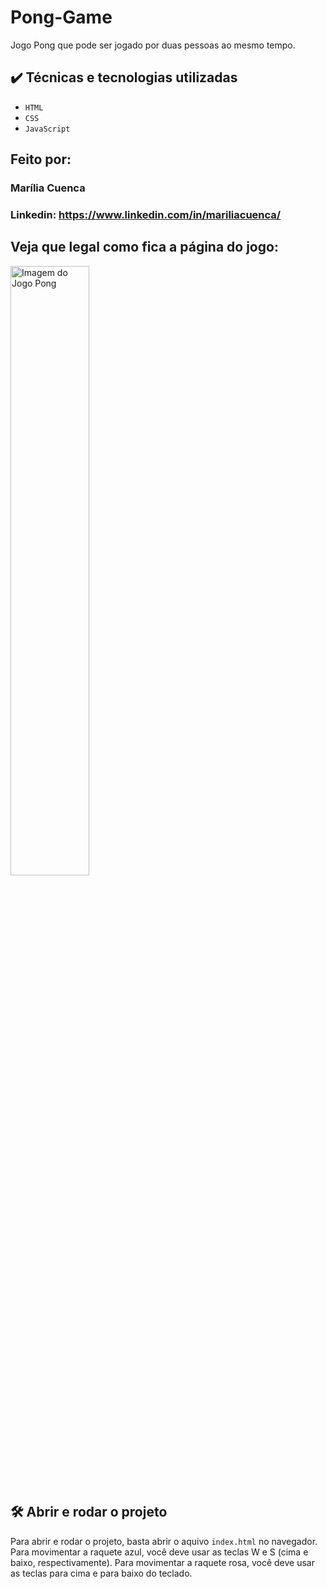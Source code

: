 # Pong-Game
Jogo Pong que pode ser jogado por duas pessoas ao mesmo tempo.


## ✔️ Técnicas e tecnologias utilizadas

- `HTML`
- `CSS`
- `JavaScript`


## Feito por:

### Marília Cuenca

### Linkedin: https://www.linkedin.com/in/mariliacuenca/



## Veja que legal como fica a página do jogo:

<img src="https://user-images.githubusercontent.com/82479792/232246595-4957e6c7-f92d-4a80-bea2-e6f80c0bb195.jpg" alt="Imagem do Jogo Pong" width="50%">


## 🛠️ Abrir e rodar o projeto

Para abrir e rodar o projeto, basta abrir o aquivo `index.html` no navegador.
Para movimentar a raquete azul, você deve usar as teclas W e S (cima e baixo, respectivamente). Para movimentar a raquete rosa, você deve usar as teclas para cima e para baixo do teclado.
